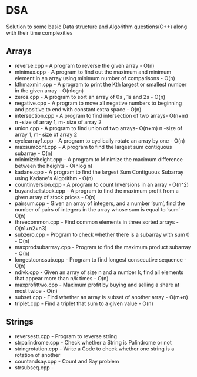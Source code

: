 # DSA
Solution to some basic Data structure and Algorithm questions(C++) along with their time complexities

## Arrays
* reverse.cpp - A program to reverse the given array - O(n)
* minimax.cpp - A program to find out the maximum and minimum element in an array using minimum number of comparisons - O(n)
* kthmaxmin.cpp - A program to print the Kth largest or smallest number in the given array - O(nlogn)
* zeros.cpp - A program to sort an array of 0s , 1s and 2s - O(n)
* negative.cpp - A program to move all negative numbers to beginning and positive to end with constant extra space - O(n)
* intersection.cpp - A program to find intersection of two arrays- O(n+m) n -size of array 1, m- size of array 2
* union.cpp - A program to find union of two arrays- O(n+m) n -size of array 1, m- size of array 2
* cyclearray1.cpp - A program to cyclically rotate an array by one - O(n)
* maxsumcont.cpp - A program to find the largest sum contiguous subarray - O(n) 
* minimizeheight.cpp - A program to Minimize the maximum difference between the heights - O(nlog n)
* kadane.cpp - A program to find the largest Sum Contiguous Subarray using Kadane's Algorithm - O(n)
* countinversion.cpp - A program to count Inversions in an array - O(n^2)
* buyandsellstock.cpp - A program to find the maximum profit from a given array of stock prices - O(n)
* pairsum.cpp - Given an array of integers, and a number ‘sum’, find the number of pairs of integers in the array whose sum is equal to ‘sum’ - O(n)
* threecommon.cpp - Find common elements in three sorted arrays - O(n1+n2+n3)
* subzero.cpp - Program to check whether there is a subarray with sum 0 - O(n)
* maxprodsubarrray.cpp - Program to find the maximum product subarray - O(n)
* longestconssub.cpp - Program to find longest consecutive sequence - O(n)
* ndivk.cpp - Given an array of size n and a number k, find all elements that appear more than n/k times - O(n)
* maxprofittwo.cpp - Maximum profit by buying and selling a share at most twice - O(n)
* subset.cpp - Find whether an array is subset of another array - O(m+n)
* triplet.cpp - Find a triplet that sum to a given value - O(n)

## Strings
* reversestr.cpp - Program to reverse string
* strpalindrome.cpp - Check whether a String is Palindrome or not
* stringrotation.cpp - Write a Code to check whether one string is a rotation of another
* countandsay.cpp - Count and Say problem
* strsubseq.cpp - 



